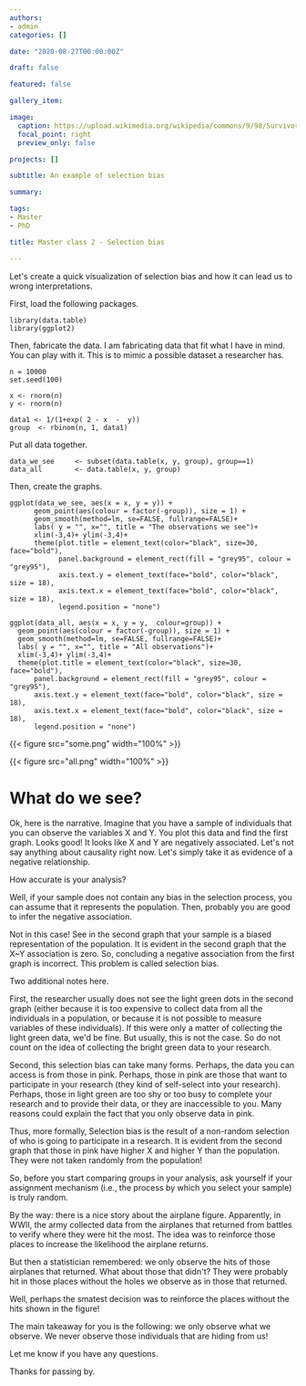 ```yaml
---
authors:
- admin
categories: []

date: "2020-08-27T00:00:00Z"

draft: false

featured: false

gallery_item:

image:
  caption: https://upload.wikimedia.org/wikipedia/commons/9/98/Survivorship-bias.png
  focal_point: right
  preview_only: false

projects: []

subtitle: An example of selection bias

summary: 

tags:
- Master
- PhD

title: Master class 2 - Selection bias

---
```


Let's create a quick visualization of selection bias and how it can lead us to wrong interpretations.

First, load the following packages.

    library(data.table)
    library(ggplot2)

Then, fabricate the data. I am fabricating data that fit what I have in mind. You can play with it. This is to mimic a possible dataset a researcher has.     

    n = 10000
    set.seed(100)
    
    x <- rnorm(n)
    y <- rnorm(n)

    data1 <- 1/(1+exp( 2 - x  -  y))
    group  <- rbinom(n, 1, data1)


Put all data together.

    data_we_see     <- subset(data.table(x, y, group), group==1)
    data_all        <- data.table(x, y, group)


Then, create the graphs.

    ggplot(data_we_see, aes(x = x, y = y)) + 
          geom_point(aes(colour = factor(-group)), size = 1) +
          geom_smooth(method=lm, se=FALSE, fullrange=FALSE)+
          labs( y = "", x="", title = "The observations we see")+
          xlim(-3,4)+ ylim(-3,4)+ 
          theme(plot.title = element_text(color="black", size=30, face="bold"),
                panel.background = element_rect(fill = "grey95", colour = "grey95"),
                axis.text.y = element_text(face="bold", color="black", size = 18),
                axis.text.x = element_text(face="bold", color="black", size = 18),
                legend.position = "none")
                
    ggplot(data_all, aes(x = x, y = y,  colour=group)) + 
      geom_point(aes(colour = factor(-group)), size = 1) +
      geom_smooth(method=lm, se=FALSE, fullrange=FALSE)+
      labs( y = "", x="", title = "All observations")+
      xlim(-3,4)+ ylim(-3,4)+ 
      theme(plot.title = element_text(color="black", size=30, face="bold"),
          panel.background = element_rect(fill = "grey95", colour = "grey95"),
          axis.text.y = element_text(face="bold", color="black", size = 18),
          axis.text.x = element_text(face="bold", color="black", size = 18),
          legend.position = "none")


{{< figure src="some.png" width="100%" >}}

{{< figure src="all.png" width="100%" >}}




# What do we see?       

Ok, here is the narrative. Imagine that you have a sample of individuals that you can observe the variables X and Y. You plot this data and find the first graph. Looks good! It looks like X and Y are negatively associated. Let's not say anything about causality right now. Let's simply take it as evidence of a negative relationship.

How accurate is your analysis?

Well, if your sample does not contain any bias in the selection process, you can assume that it represents the population. Then, probably you are good to infer the negative association.

Not in this case! See in the second graph that your sample is a biased representation of the population. It is evident in the second graph that the X~Y association is zero. So, concluding a negative association from the first graph is incorrect. This problem is called selection bias.

Two additional notes here. 

First, the researcher usually does not see the light green dots in the second graph (either because it is too expensive to collect data from all the individuals in a population, or because it is not possible to measure variables of these individuals). If this were only a matter of collecting the light green data, we'd be fine. But usually, this is not the case. So do not count on the idea of collecting the bright green data to your research.

Second, this selection bias can take many forms. Perhaps, the data you can access is from those in pink. Perhaps, those in pink are those that want to participate in your research (they kind of self-select into your research). Perhaps, those in light green are too shy or too busy to complete your research and to provide their data, or they are inaccessible to you. Many reasons could explain the fact that you only observe data in pink. 

Thus, more formally, Selection bias is the result of a non-random selection of who is going to participate in a research. It is evident from the second graph that those in pink have higher X and higher Y than the population. They were not taken randomly from the population!

So, before you start comparing groups in your analysis, ask yourself if your assignment mechanism (i.e., the process by which you select your sample) is truly random. 

By the way: there is a nice story about the airplane figure. Apparently, in WWII, the army collected data from the airplanes that returned from battles to verify where they were hit the most. The idea was to reinforce those places to increase the likelihood the airplane returns.

But then a statistician remembered: we only observe the hits of those airplanes that returned. What about those that didn't? They were probably hit in those places without the holes we observe as in those that returned.

Well, perhaps the smatest decision was to reinforce the places without the hits shown in the figure!

The main takeaway for you is the following: we only observe what we observe. We never observe those individuals that are hiding from us! 

Let me know if you have any questions.

Thanks for passing by.

